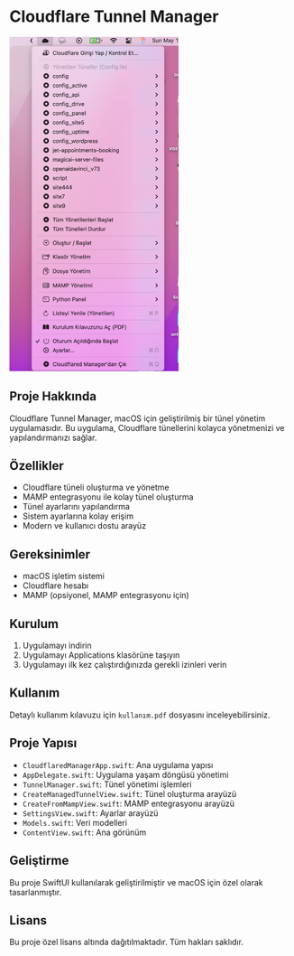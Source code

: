 # Cloudflare Tunnel Manager

<img src="Screenshot 2025-05-11 at 11.34.15.png" width="300" height="auto" alt="Cloudflare Tunnel Manager Arayüzü">


## Proje Hakkında

Cloudflare Tunnel Manager, macOS için geliştirilmiş bir tünel yönetim uygulamasıdır. Bu uygulama, Cloudflare tünellerini kolayca yönetmenizi ve yapılandırmanızı sağlar.

## Özellikler

- Cloudflare tüneli oluşturma ve yönetme
- MAMP entegrasyonu ile kolay tünel oluşturma
- Tünel ayarlarını yapılandırma
- Sistem ayarlarına kolay erişim
- Modern ve kullanıcı dostu arayüz

## Gereksinimler

- macOS işletim sistemi
- Cloudflare hesabı
- MAMP (opsiyonel, MAMP entegrasyonu için)

## Kurulum

1. Uygulamayı indirin
2. Uygulamayı Applications klasörüne taşıyın
3. Uygulamayı ilk kez çalıştırdığınızda gerekli izinleri verin

## Kullanım

Detaylı kullanım kılavuzu için `kullanım.pdf` dosyasını inceleyebilirsiniz.

## Proje Yapısı

- `CloudflaredManagerApp.swift`: Ana uygulama yapısı
- `AppDelegate.swift`: Uygulama yaşam döngüsü yönetimi
- `TunnelManager.swift`: Tünel yönetimi işlemleri
- `CreateManagedTunnelView.swift`: Tünel oluşturma arayüzü
- `CreateFromMampView.swift`: MAMP entegrasyonu arayüzü
- `SettingsView.swift`: Ayarlar arayüzü
- `Models.swift`: Veri modelleri
- `ContentView.swift`: Ana görünüm

## Geliştirme

Bu proje SwiftUI kullanılarak geliştirilmiştir ve macOS için özel olarak tasarlanmıştır.

## Lisans

Bu proje özel lisans altında dağıtılmaktadır. Tüm hakları saklıdır.
